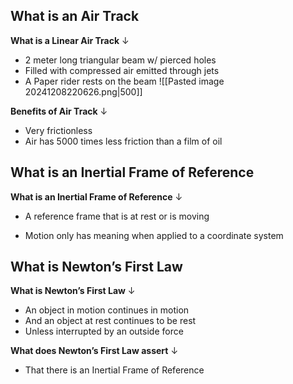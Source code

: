 ## What is an Air Track

**What is a Linear Air Track**
↓
- 2 meter long triangular beam w/ pierced holes
- Filled with compressed air emitted through jets
- A Paper rider rests on the beam
![[Pasted image 20241208220626.png|500]]

**Benefits of Air Track**
↓
- Very frictionless
- Air has 5000 times less friction than a film of oil

## What is an Inertial Frame of Reference

**What is an Inertial Frame of Reference**
↓
- A reference frame that is at rest or is moving

-  Motion only has meaning when applied to a coordinate system

## What is Newton’s First Law

**What is Newton’s First Law**
↓
- An object in motion continues in motion
- And an object at rest continues to be rest
- Unless interrupted by an outside force

**What does Newton’s First Law assert**
↓
- That there is an Inertial Frame of Reference
